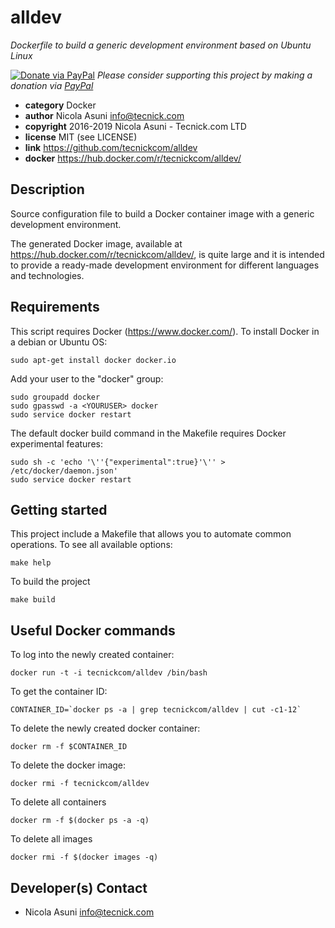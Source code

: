 # alldev

*Dockerfile to build a generic development environment based on Ubuntu Linux*

[![Donate via PayPal](https://img.shields.io/badge/donate-paypal-87ceeb.svg)](https://www.paypal.com/cgi-bin/webscr?cmd=_donations&currency_code=GBP&business=paypal@tecnick.com&item_name=donation%20for%20alldev%20project)
*Please consider supporting this project by making a donation via [PayPal](https://www.paypal.com/cgi-bin/webscr?cmd=_donations&currency_code=GBP&business=paypal@tecnick.com&item_name=donation%20for%20alldev%20project)*

* **category**    Docker
* **author**      Nicola Asuni <info@tecnick.com>
* **copyright**   2016-2019 Nicola Asuni - Tecnick.com LTD
* **license**     MIT (see LICENSE)
* **link**        https://github.com/tecnickcom/alldev
* **docker**      https://hub.docker.com/r/tecnickcom/alldev/

## Description

Source configuration file to build a Docker container image with a generic development environment.

The generated Docker image, available at https://hub.docker.com/r/tecnickcom/alldev/, 
is quite large and it is intended to provide a ready-made development environment for different languages and technologies.


## Requirements

This script requires Docker (https://www.docker.com/).
To install Docker in a debian or Ubuntu OS:
```
sudo apt-get install docker docker.io
```
Add your user to the "docker" group:
```
sudo groupadd docker
sudo gpasswd -a <YOURUSER> docker
sudo service docker restart
```

The default docker build command in the Makefile requires Docker experimental features:
```
sudo sh -c 'echo '\''{"experimental":true}'\'' > /etc/docker/daemon.json'
sudo service docker restart
```

## Getting started

This project include a Makefile that allows you to automate common operations.
To see all available options:
```
make help
```
To build the project
```
make build
```

## Useful Docker commands

To log into the newly created container:
```
docker run -t -i tecnickcom/alldev /bin/bash
```

To get the container ID:
```
CONTAINER_ID=`docker ps -a | grep tecnickcom/alldev | cut -c1-12`
```

To delete the newly created docker container:
```
docker rm -f $CONTAINER_ID
```

To delete the docker image:
```
docker rmi -f tecnickcom/alldev
```

To delete all containers
```
docker rm -f $(docker ps -a -q)
```

To delete all images
```
docker rmi -f $(docker images -q)
```

## Developer(s) Contact

* Nicola Asuni <info@tecnick.com>
